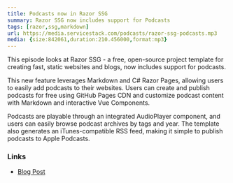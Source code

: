 ```yaml
---
title: Podcasts now in Razor SSG
summary: Razor SSG now includes support for Podcasts
tags: [razor,ssg,markdown]
url: https://media.servicestack.com/podcasts/razor-ssg-podcasts.mp3
media: {size:842061,duration:210.456000,format:mp3}
---
```


This episode looks at Razor SSG - a free, open-source project template for creating fast, 
static websites and blogs, now includes support for podcasts. 

This new feature leverages Markdown and C# Razor Pages, allowing users to easily 
add podcasts to their websites. Users can create and publish podcasts for free using 
GitHub Pages CDN and customize podcast content with Markdown and interactive Vue Components. 

Podcasts are playable through an integrated AudioPlayer component, and users can easily browse 
podcast archives by tags and year. The template also generates an iTunes-compatible 
RSS feed, making it simple to publish podcasts to Apple Podcasts.

### Links

- [Blog Post](/posts/razor-ssg-podcasts)
